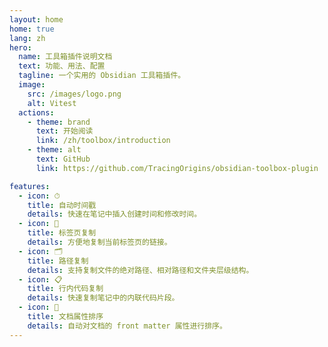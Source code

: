 ```yaml
---
layout: home
home: true
lang: zh
hero:
  name: 工具箱插件说明文档
  text: 功能、用法、配置
  tagline: 一个实用的 Obsidian 工具箱插件。
  image:
    src: /images/logo.png
    alt: Vitest
  actions:
    - theme: brand
      text: 开始阅读
      link: /zh/toolbox/introduction
    - theme: alt
      text: GitHub
      link: https://github.com/TracingOrigins/obsidian-toolbox-plugin

features:
  - icon: ⏱
    title: 自动时间戳
    details: 快速在笔记中插入创建时间和修改时间。
  - icon: 📑
    title: 标签页复制
    details: 方便地复制当前标签页的链接。
  - icon: 🗂️
    title: 路径复制
    details: 支持复制文件的绝对路径、相对路径和文件夹层级结构。
  - icon: 📋
    title: 行内代码复制
    details: 快速复制笔记中的内联代码片段。
  - icon: 📄
    title: 文档属性排序
    details: 自动对文档的 front matter 属性进行排序。
---
```

